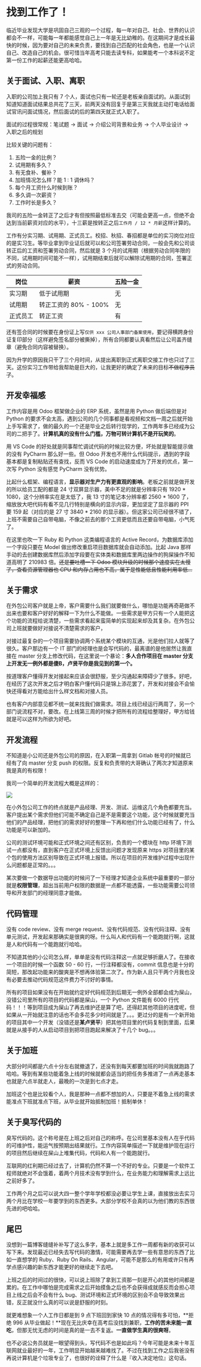 # 找到工作了！


临近毕业发现大学是巩固自己三观的一个过程，每一年对自己、社会、世界的认识都会不一样，可能每一年都能感觉自己上一年是无比幼稚的。在这期间才是成长最快的时候，因为要对自己的未来负责，要找到自己匹配的社会角色，也是一个认识自己、改造自己的机会。很可惜当年高考只能去读专科，如果能考一个本科说不定第一份工作的起薪还能更高哈哈。

## 关于面试、入职、离职

入职的公司加上我只有 7 个人，面试也只有一轮还是老板亲自面试的。从面试到知道知道面试结果总共花了三天，前两天没有回复于是第三天我就主动打电话给面试官讯问面试情况，然后面试的后的第四天就正式入职了。

面试的过程很常规：笔试题 -> 面试 -> 介绍公司背景和业务 -> 个人毕业设计 -> 入职之后的规划

比较关键的问题有：

1. 五险一金的比例？
2. 试用期有多久？
3. 有无食补、餐补？
4. 加班情况怎么样？能 1 : 1 调休吗？
5. 每个月工资什么时候到账？
6. 多久调一次薪资？
7. 工作时长是多久？

我司的五险一金转正了之后才有但按照最低标准去交（可能会更高一点，但绝不会达到当前薪资对应的水平），十三薪是按转正之后`工作月 / 12 * 月薪`这样计算的。

工作有分实习期、试用期、正式员工。校招、秋招、春招都是单位的实习岗位对应的是实习生。等毕业拿到毕业证后就可以和公司签署劳动合同，一般会先和公司谈转正后的工资和签署劳动合同，然后就是 3 个月的试用期（根据劳动合同年限的不同，试用期时间可能不一样），试用期结束后就可以解除试用期的合同，签署正式的劳动合同。

| 岗位     | 薪资                  | 五险一金 |
| -------- | --------------------- | -------- |
| 实习期   | 低于试用期            | 无       |
| 试用期   | 转正工资的 80% - 100% | 无       |
| 正式员工 | 转正工资              | 有       |

还有签合同的时候要在身份证上写`仅供 xxx 公司人事部门备案使用`，要记得横跨身份证复印部分（这样避免签名部分被撕掉），所有合同都要认真看然后让公司盖齐缝章（避免合同内容被替换）。

因为升学的原因我只干了三个月时间，从提出离职到正式离职交接工作也只过了三天。这份实习工作带给我帮助是巨大的，让我更好的确定了未来的目标~~不做程序员了~~。

## 开发幸福感

工作内容是用 Odoo 框架做企业的 ERP 系统，虽然是用 Python 做后端但是对 Python 的要求不会太高，遇到公司的几个同事都是看视频和文档一周之后就开始上手写需求了，做的最久的一个还是毕业之后转行现学的，工作两年多已经成为公司的二把手了。**计算机真的没有什么门槛，万物可转计算机不是开玩笑的**。

用 VS Code 的好处就是同事帮忙调试代码的时候比较方便，坏处就是智能提示做的没有 PyCharm 那么好一些。但 Odoo 开发也不用什么代码提示，遇到的字段基本都是复制粘贴还有查找，反而 VS Code 的启动速度成为了开发的优点，第一次写 Python 没有感觉 PyCharm 没有优势。

比起什么框架、编程语言，**显示器对生产力有更直观的影响**。老板之前就是做开发的所以给员工配的都是 24 寸双屏显示器，美中不足的就是分辨率只有 1920 * 1080，这个分辨率实在是太低了，我 13 寸的笔记本分辨率都 2560 * 1600 了，缩放放大吧代码有看不见几行特别是横向的显示内容，更加坚定了显示器的 PPI 要 159 起（对应的是 27 寸 3840 * 2160 的显示器）。但这家公司已经很不错了，上班不需要自己自带电脑，不像之前去的那个工资更低而且还要自带电脑，小气死了。

在这里也吹一下 Ruby 和 Python 这类编程语言的 Active Record，为数据库添加一个字段只要在 Model 做出修改重启项目数据库就会自动添加。比起 Java 那样手动的去创建数据库然后添加字段要在实体类和数据库里两边操作的狗屎操作不知道高明了 210983 倍。~~还是要吐槽一下 Odoo 模块升级的时候那个速度实在太慢了，查看资源管理器也 CPU 和内存占用也不高，属于是性能低且性能利用率低...~~

## 关于需求

在外包公司客户就是上帝，客户需要什么我们就要做什么，哪怕是功能再奇葩做不出来也要和客户好好的解释一下为什么不能做。一些需求是甲方只有一个人能把这个功能的流程给说清楚，一些需求看起来蛮简单的实现起来却及其复杂。在外包公司上班就要做好对接说不清楚需求的客户，

对接过最复杂的一个项目需要协调两个系统某个模块的互通，光是他们拉人就等了很久。客户那边有一个 IT 部门的经理也是会写代码的，最离谱的是他居然让我直接在 master 分支上修改代码，在这里说一个暴论：**多人合作项目在 master 分支上开发无一例外都是傻B，卢贤平你是我见到的第一个。**

按道理客户懂得开发对接起来应该会很舒服，至少沟通起来障碍少了很多。好吧，在经历了这次开发之后才明白客户懂代码只是锦上添花罢了，开发和对接会不会愉快还得看对方能给出什么样文档和对接人员。

也有客户内部意见都不统一就来找我们做需求。项目上线已经运行两周了，另一个部门说流程不对，要改。在上线第三周的时候才把所有的流程给整理好，甲方给钱就是可以这样为所欲为好吧。

## 开发流程

不知道是小公司还是外包公司的原因，在入职第一周拿到 Gitlab 帐号的时候就已经有了向 master 分支 push 的权限。反复和负责带的大哥确认了两次才知道原来我是真的有权限！

我司一个简单的开发流程大概是这样的： 

![](https://zzz-image-bed.oss-cn-hangzhou.aliyuncs.com/202309012321128.png)

在小外包公司工作的终点就是产品经理、开发、测试、运维这几个角色都要充当。客户提出某个需求但他们可能不确定自己是不是需要这个功能，这个时候就要充当他们的产品经理，把他们的需求好好的整理一下再和他们什么功能已经有了，什么功能是可以新加的。

公司的测试环境可能和正式环境之间还有区别，负责的一个模块在 http 环境下测试一点都没有，直到客户在正式环境上反馈出问题才发现原来 https 对项目里的某个包的使用方法区别导致在正式环境上报错。所以在项目的开发维护过程中出现什么问题都是正常的。。。

某次要做一个数据导出功能的时候问了一下经理才知道企业系统中最重要的一部分就是**权限管理**，超出当前用户权限的数据是一点都不能透露，一些功能需要公司领导和开发部门的经理同意才能做。

## 代码管理

没有 code review、没有 merge request、没有代码规范、没有代码注释、没有单元测试，开发起来那确实是很爽的呀。什么叫人和代码有一个能跑就行啊，这就是人和代码有一个能跑就行哈哈。

不知道其他的小公司怎么样，单单是没有代码注释这一点就足够折磨人了。在接收一个项目的时候一个函数 50 - 60 行，一行注释都没有，commit 信息也是十分的简短，那改起功能来的酸爽是不想再体验第二次了。作为新人且只干两个月我也没有必要去推动代码规范这件费力不讨好的事情。

所有的项目如果没有在开始就约定好代码规范到后期无一例外全部都会成为屎山，没错公司里所有的项目的代码都是屎山，一个 Python 文件能有 6000 行代码！！！等到项目成为屎山了再去维护还是算了吧，还得赶其他项目的进度呢，但如果从一开始就注意的话也不会多花多少时间就是了。。。更过分的是有一个新开始的项目其中一个开发（没错还是**某卢贤平**）把其他项目里的代码复制到里面，后果就是从接手的人从启动项目到把项目跑起来解决了十几个 bug。。。

## 关于加班

大部分时间都是六点十分左右就撤退了，还没有到每天都要加班的时间我就跑路了哈哈。等到有某些功能着急上线的时候就都会适当的把任务多推进了一点再走基本也就是六点半就走人，最晚的一次是到七点才走。

加班这个也是比较看个人，我是那种一点都不想加的人，只要是不着急上线的需求能准点下班就准点下班，从毕业就开始抵制加班！抵制单休！

## 关于臭写代码的

臭写代码的。这个称号是在上班之后对自己的称呼。在公司里基本没有人在乎代码的可维护性，能运气按预期出结果就行。工作内容简单描述一下就是维护现在运行的项目然后继续在屎山上堆集代码，代码和人有一个能跑就行。

互联网的红利期已经过去了，计算机仍然不算一个不好的专业。只要是一个软件工程师就绝对不会饿着，着两个月技术没有学到什么，在业务能力和理解需求上远比之前好多了。

工作两个月之后可以说大四一整个学年学校都没必要让学生上课，直接放出去实习两个月比在学校一年要学到的东西更多。大部分学校不会真的以为他们教的东西很先进的吧哈哈。

## 尾巴

没想到一篇博客缝缝补补写了这么多字，基本上就是多工作一周都有新的收获可以写下来。发现最近已经失去写代码的激情，可能需要再去学一些有意思的东西了比如一直想学的 Ruby、Ruby On Rails、Angular，可能不是那么的有用或许只有再学点感兴趣的新东西才能更好的继续走下去吧。

上班之后的时间过的很快，可以说上班除了拿到工资那一刻是开心的其他时间都是累的。在工作中哪怕是完成需求之后开始摸鱼之后也不会获得成就感反而会担心项目上线之后会不会有什么 bug、测试环境和正式环境的区别会不会导致效果出错，反正就没什么真的可以说是舒服的时刻。

就更难想象一个人工作日都是到 9 点下班回到家快 10 点的情况得有多可怕，**拒绝 996 从毕业做起！**现在无比庆幸在高考后没找到兼职，**工作的苦未来能一直吃**，但那无忧无虑的时间是真的是一去不复返。**一直做学生真的很爽呀**。

也不必说公务员就是一眼望得到头，写代码不也是如此吗？今年可能是未来十年互联网就业最好的一年，工作明显开始越来越难找了。不过在找到工作之后我爸没有再说计算机是个垃圾专业了，也很好的诠释了什么是『收入决定地位』这句话。

